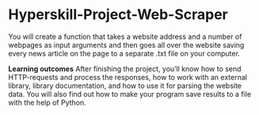 # Hyperskill-Project-Web-Scraper

You will create a function that takes a website address and a number of webpages as input arguments and then goes all over the website saving every news article on the page to a separate .txt file on your computer.

**Learning outcomes**
After finishing the project, you’ll know how to send HTTP-requests and process the responses, how to work with an external library, library documentation, and how to use it for parsing the website data. You will also find out how to make your program save results to a file with the help of Python.
